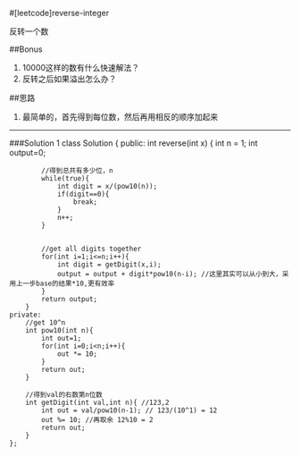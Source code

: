 #[leetcode]reverse-integer

反转一个数

##Bonus
1. 10000这样的数有什么快速解法？
2. 反转之后如果溢出怎么办？

##思路
1. 最简单的，首先得到每位数，然后再用相反的顺序加起来



---
###Solution 1
    class Solution {
    public:
        int reverse(int x) {
            int n = 1;
            int output=0;

            //得到总共有多少位，n
            while(true){
                int digit = x/(pow10(n));
                if(digit==0){
                    break;
                }
                n++;
            }
            
            
            //get all digits together
            for(int i=1;i<=n;i++){
                int digit = getDigit(x,i);
                output = output + digit*pow10(n-i); //这里其实可以从小到大，采用上一步base的结果*10,更有效率
            }
            return output;
        }
    private:
        //get 10^n
        int pow10(int n){
            int out=1;
            for(int i=0;i<n;i++){
                out *= 10;
            }
            return out;
        }
        
        //得到val的右数第n位数
        int getDigit(int val,int n){ //123,2
            int out = val/pow10(n-1); // 123/(10^1) = 12
            out %= 10; //再取余 12%10 = 2
            return out;
        }
    };